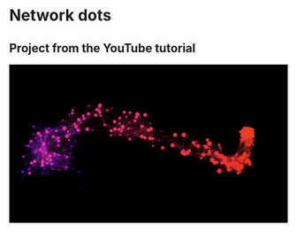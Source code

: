 # Network dots
## Project from the YouTube tutorial

![mouse move animation](../images/network-dots.png)
